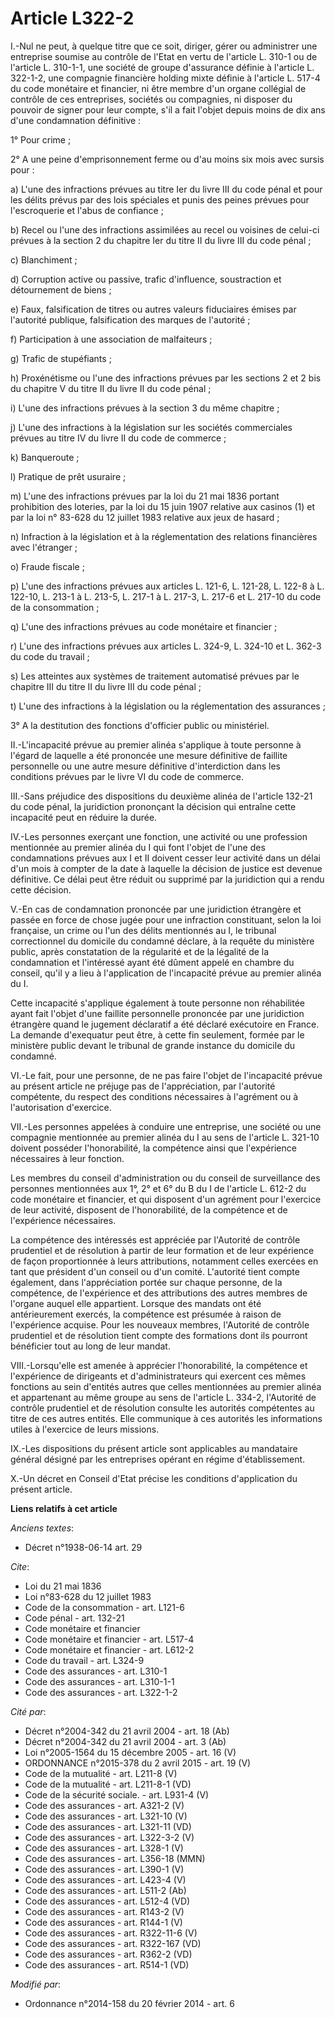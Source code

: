 # Article L322-2

I.-Nul ne peut, à quelque titre que ce soit, diriger, gérer ou administrer une entreprise soumise au contrôle de l'Etat en
vertu de l'article L. 310-1 ou de l'article L. 310-1-1, une société de groupe d'assurance définie à l'article L. 322-1-2, une
compagnie financière holding mixte définie à l'article L. 517-4 du code monétaire et financier, ni être membre d'un organe
collégial de contrôle de ces entreprises, sociétés ou compagnies, ni disposer du pouvoir de signer pour leur compte, s'il a
fait l'objet depuis moins de dix ans d'une condamnation définitive : 

1° Pour crime ; 

2° A une peine d'emprisonnement ferme ou d'au moins six mois avec sursis pour : 

a) L'une des infractions prévues au titre Ier du livre III du code pénal et pour les délits prévus par des lois spéciales et
punis des peines prévues pour l'escroquerie et l'abus de confiance ; 

b) Recel ou l'une des infractions assimilées au recel ou voisines de celui-ci prévues à la section 2 du chapitre Ier du titre
II du livre III du code pénal ; 

c) Blanchiment ; 

d) Corruption active ou passive, trafic d'influence, soustraction et détournement de biens ; 

e) Faux, falsification de titres ou autres valeurs fiduciaires émises par l'autorité publique, falsification des marques de
l'autorité ; 

f) Participation à une association de malfaiteurs ; 

g) Trafic de stupéfiants ; 

h) Proxénétisme ou l'une des infractions prévues par les sections 2 et 2 bis du chapitre V du titre II du livre II du code
pénal ; 

i) L'une des infractions prévues à la section 3 du même chapitre ; 

j) L'une des infractions à la législation sur les sociétés commerciales prévues au titre IV du livre II du code de
commerce ; 

k) Banqueroute ; 

l) Pratique de prêt usuraire ; 

m) L'une des infractions prévues par la loi du 21 mai 1836 portant prohibition des loteries, par la loi du 15 juin 1907
relative aux casinos (1) et par la loi n° 83-628 du 12 juillet 1983 relative aux jeux de hasard ; 

n) Infraction à la législation et à la réglementation des relations financières avec l'étranger ; 

o) Fraude fiscale ; 

p) L'une des infractions prévues aux articles L. 121-6, L. 121-28, L. 122-8 à L. 122-10, L. 213-1 à L. 213-5, L. 217-1 à L.
217-3, L. 217-6 et L. 217-10 du code de la consommation ; 

q) L'une des infractions prévues au code monétaire et financier ; 

r) L'une des infractions prévues aux articles L. 324-9, L. 324-10 et L. 362-3 du code du travail ; 

s) Les atteintes aux systèmes de traitement automatisé prévues par le chapitre III du titre II du livre III du code pénal ; 

t) L'une des infractions à la législation ou la réglementation des assurances ; 

3° A la destitution des fonctions d'officier public ou ministériel. 

II.-L'incapacité prévue au premier alinéa s'applique à toute personne à l'égard de laquelle a été prononcée une mesure
définitive de faillite personnelle ou une autre mesure définitive d'interdiction dans les conditions prévues par le livre VI
du code de commerce. 

III.-Sans préjudice des dispositions du deuxième alinéa de l'article 132-21 du code pénal, la juridiction prononçant la
décision qui entraîne cette incapacité peut en réduire la durée. 

IV.-Les personnes exerçant une fonction, une activité ou une profession mentionnée au premier alinéa du I qui font l'objet de
l'une des condamnations prévues aux I et II doivent cesser leur activité dans un délai d'un mois à compter de la date à
laquelle la décision de justice est devenue définitive. Ce délai peut être réduit ou supprimé par la juridiction qui a rendu
cette décision. 

V.-En cas de condamnation prononcée par une juridiction étrangère et passée en force de chose jugée pour une infraction
constituant, selon la loi française, un crime ou l'un des délits mentionnés au I, le tribunal correctionnel du domicile du
condamné déclare, à la requête du ministère public, après constatation de la régularité et de la légalité de la condamnation
et l'intéressé ayant été dûment appelé en chambre du conseil, qu'il y a lieu à l'application de l'incapacité prévue au
premier alinéa du I. 

Cette incapacité s'applique également à toute personne non réhabilitée ayant fait l'objet d'une faillite personnelle
prononcée par une juridiction étrangère quand le jugement déclaratif a été déclaré exécutoire en France. La demande
d'exequatur peut être, à cette fin seulement, formée par le ministère public devant le tribunal de grande instance du
domicile du condamné. 

VI.-Le fait, pour une personne, de ne pas faire l'objet de l'incapacité prévue au présent article ne préjuge pas de
l'appréciation, par l'autorité compétente, du respect des conditions nécessaires à l'agrément ou à l'autorisation
d'exercice. 

VII.-Les personnes appelées à conduire une entreprise, une société ou une compagnie mentionnée au premier alinéa du I au sens
de l'article L. 321-10 doivent posséder l'honorabilité, la compétence ainsi que l'expérience nécessaires à leur fonction. 

Les membres du conseil d'administration ou du conseil de surveillance des personnes mentionnées aux 1°, 2° et 6° du B du I de
l'article L. 612-2 du code monétaire et financier, et qui disposent d'un agrément pour l'exercice de leur activité, disposent
de l'honorabilité, de la compétence et de l'expérience nécessaires. 

La compétence des intéressés est appréciée par l'Autorité de contrôle prudentiel et de résolution à partir de leur formation
et de leur expérience de façon proportionnée à leurs attributions, notamment celles exercées en tant que président d'un
conseil ou d'un comité. L'autorité tient compte également, dans l'appréciation portée sur chaque personne, de la compétence,
de l'expérience et des attributions des autres membres de l'organe auquel elle appartient. Lorsque des mandats ont été
antérieurement exercés, la compétence est présumée à raison de l'expérience acquise. Pour les nouveaux membres, l'Autorité de
contrôle prudentiel et de résolution tient compte des formations dont ils pourront bénéficier tout au long de leur mandat. 

VIII.-Lorsqu'elle est amenée à apprécier l'honorabilité, la compétence et l'expérience de dirigeants et d'administrateurs qui
exercent ces mêmes fonctions au sein d'entités autres que celles mentionnées au premier alinéa et appartenant au même groupe
au sens de l'article L. 334-2, l'Autorité de contrôle prudentiel et de résolution consulte les autorités compétentes au titre
de ces autres entités. Elle communique à ces autorités les informations utiles à l'exercice de leurs missions. 

IX.-Les dispositions du présent article sont applicables au mandataire général désigné par les entreprises opérant en régime
d'établissement. 

X.-Un décret en Conseil d'Etat précise les conditions d'application du présent article.

**Liens relatifs à cet article**

_Anciens textes_:

  - Décret n°1938-06-14 art. 29

_Cite_:

  - Loi du 21 mai 1836
  - Loi n°83-628 du 12 juillet 1983
  - Code de la consommation - art. L121-6
  - Code pénal - art. 132-21
  - Code monétaire et financier
  - Code monétaire et financier - art. L517-4
  - Code monétaire et financier - art. L612-2
  - Code du travail - art. L324-9
  - Code des assurances - art. L310-1
  - Code des assurances - art. L310-1-1
  - Code des assurances - art. L322-1-2

_Cité par_:

  - Décret n°2004-342 du 21 avril 2004 - art. 18 (Ab)
  - Décret n°2004-342 du 21 avril 2004 - art. 3 (Ab)
  - Loi n°2005-1564 du 15 décembre 2005 - art. 16 (V)
  - ORDONNANCE n°2015-378 du 2 avril 2015 - art. 19 (V)
  - Code de la mutualité - art. L211-8 (V)
  - Code de la mutualité - art. L211-8-1 (VD)
  - Code de la sécurité sociale. - art. L931-4 (V)
  - Code des assurances - art. A321-2 (V)
  - Code des assurances - art. L321-10 (V)
  - Code des assurances - art. L321-11 (VD)
  - Code des assurances - art. L322-3-2 (V)
  - Code des assurances - art. L328-1 (V)
  - Code des assurances - art. L356-18 (MMN)
  - Code des assurances - art. L390-1 (V)
  - Code des assurances - art. L423-4 (V)
  - Code des assurances - art. L511-2 (Ab)
  - Code des assurances - art. L512-4 (VD)
  - Code des assurances - art. R143-2 (V)
  - Code des assurances - art. R144-1 (V)
  - Code des assurances - art. R322-11-6 (V)
  - Code des assurances - art. R322-167 (VD)
  - Code des assurances - art. R362-2 (VD)
  - Code des assurances - art. R514-1 (VD)

_Modifié par_:

  - Ordonnance n°2014-158 du 20 février 2014 - art. 6
